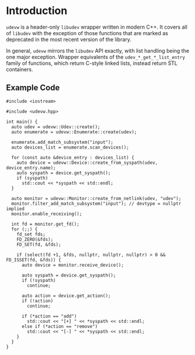 # Introduction

`udevw` is a header-only `libudev` wrapper written in modern C++. It covers
all of `libudev` with the exception of those functions that are marked as
deprecated in the most recent version of the library.

In general, `udevw` mirrors the `libudev` API exactly, with list handling being
the one major exception. Wrapper equivalents of the `udev_*_get_*_list_entry`
family of functions, which return C-style linked lists, instead return STL
containers.

## Example Code

```
#include <iostream>

#include <udevw.hpp>

int main() {
  auto udev = udevw::Udev::create();
  auto enumerate = udevw::Enumerate::create(udev);

  enumerate.add_match_subsystem("input");
  auto devices_list = enumerate.scan_devices();

  for (const auto &device_entry : devices_list) {
    auto device = udevw::Device::create_from_syspath(udev, device_entry.name);
    auto syspath = device.get_syspath();
    if (syspath)
      std::cout << *syspath << std::endl;
  }

  auto monitor = udevw::Monitor::create_from_netlink(udev, "udev");
  monitor.filter_add_match_subsystem("input"); // devtype = nullptr implied
  monitor.enable_receiving();

  int fd = monitor.get_fd();
  for (;;) {
    fd_set fds;
    FD_ZERO(&fds);
    FD_SET(fd, &fds);

    if (select(fd +1, &fds, nullptr, nullptr, nullptr) > 0 && FD_ISSET(fd, &fds)) {
      auto device = monitor.receive_device();

      auto syspath = device.get_syspath();
      if (!syspath)
        continue;

      auto action = device.get_action();
      if (!action)
        continue;

      if (*action == "add")
        std::cout << "[+] " << *syspath << std::endl;
      else if (*action == "remove")
        std::cout << "[-] " << *syspath << std::endl;
    }
  }
}
```
